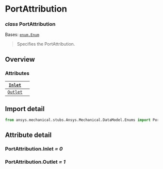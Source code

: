# PortAttribution

### *class* PortAttribution

Bases: [`enum.Enum`](https://docs.python.org/3/library/enum.html#enum.Enum)

> Specifies the PortAttribution.

> <!-- !! processed by numpydoc !! -->

## Overview

### Attributes

| [`Inlet`](#PortAttribution.Inlet)   |    |
|-------------------------------------|----|
| [`Outlet`](#PortAttribution.Outlet) |    |

## Import detail

```python
from ansys.mechanical.stubs.Ansys.Mechanical.DataModel.Enums import PortAttribution
```

## Attribute detail

### PortAttribution.Inlet *= 0*

### PortAttribution.Outlet *= 1*
